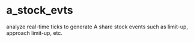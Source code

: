 # a_stock_evts
analyze real-time ticks to generate A share stock events such as limit-up, approach limit-up, etc.
